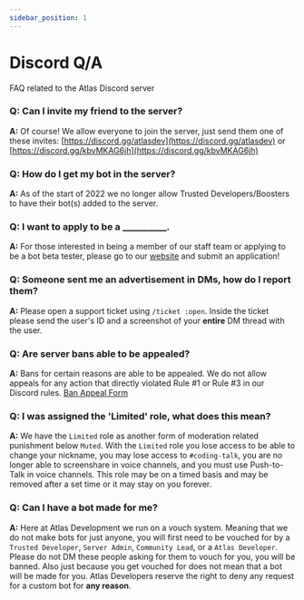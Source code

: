 ```yaml
---
sidebar_position: 1
---
```


# Discord Q/A
FAQ related to the Atlas Discord server

### Q: Can I invite my friend to the server?
**A:** Of course! We allow everyone to join the server, just send them one of these invites: [https://discord.gg/atlasdev](https://discord.gg/atlasdev) or [https://discord.gg/kbvMKAG6jh](https://discord.gg/kbvMKAG6jh)

### Q: How do I get my bot in the server?
**A:** As of the start of 2022 we no longer allow Trusted Developers/Boosters to have their bot(s) added to the server.

### Q: I want to apply to be a __________.
**A:** For those interested in being a member of our staff team or applying to be a bot beta tester, please go to our [website](https://madebyatlas.dev/join-our-team) and submit an application!

### Q: Someone sent me an advertisement in DMs, how do I report them?
**A:** Please open a support ticket using `/ticket :open`. Inside the ticket please send the user's ID and a screenshot of your **entire** DM thread with the user.

### Q: Are server bans able to be appealed?
**A:** Bans for certain reasons are able to be appealed. We do not allow appeals for any action that directly violated Rule #1 or Rule #3 in our Discord rules. [Ban Appeal Form](https://madebyatlas.dev/ban-appeal)

### Q: I was assigned the 'Limited' role, what does this mean?
**A:** We have the `Limited` role as another form of moderation related punishment below `Muted`. With the `Limited` role you lose access to be able to change your nickname, you may lose access to `#coding-talk`, you are no longer able to screenshare in voice channels, and you must use Push-to-Talk in voice channels. This role may be on a timed basis and may be removed after a set time or it may stay on you forever.

### Q: Can I have a bot made for me?
**A:** Here at Atlas Development we run on a vouch system. Meaning that we do not make bots for just anyone, you will first need to be vouched for by a `Trusted Developer`, `Server Admin`, `Community Lead`, or a `Atlas Developer`. Please do not DM these people asking for them to vouch for you, you will be banned. Also just because you get vouched for does not mean that a bot will be made for you. Atlas Developers reserve the right to deny any request for a custom bot for **any reason**.

